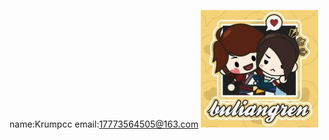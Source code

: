 name:Krumpcc
email:17773564505@163.com
![image](https://github.com/7als/7als.github.io/blob/main/XR.png)

